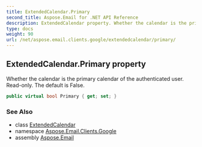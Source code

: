 ```yaml
---
title: ExtendedCalendar.Primary
second_title: Aspose.Email for .NET API Reference
description: ExtendedCalendar property. Whether the calendar is the primary calendar of the authenticated user. Readonly. The default is False
type: docs
weight: 90
url: /net/aspose.email.clients.google/extendedcalendar/primary/
---
```

## ExtendedCalendar.Primary property

Whether the calendar is the primary calendar of the authenticated user. Read-only. The default is False.

```csharp
public virtual bool Primary { get; set; }
```

### See Also

* class [ExtendedCalendar](../)
* namespace [Aspose.Email.Clients.Google](../../extendedcalendar/)
* assembly [Aspose.Email](../../../)


